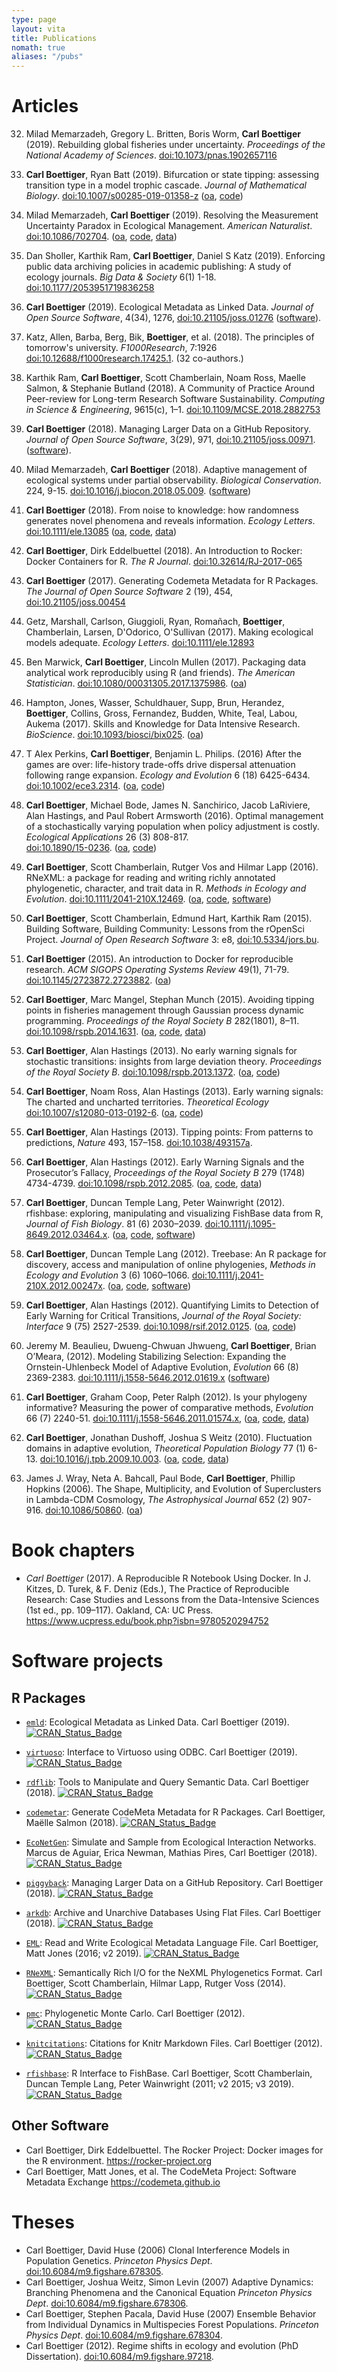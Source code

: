 ```yaml
---
type: page
layout: vita
title: Publications
nomath: true
aliases: "/pubs"
---
```


# Articles

32. Milad Memarzadeh, Gregory L. Britten, Boris Worm, __Carl Boettiger__ (2019). 
    Rebuilding global fisheries under uncertainty. 
    *Proceedings of the National Academy of Sciences*.
    [doi:10.1073/pnas.1902657116](https://doi.org/10.1073/pnas.1902657116)

31. __Carl Boettiger__, Ryan Batt (2019). Bifurcation or state tipping:
    assessing transition type in a model trophic cascade.
    *Journal of Mathematical Biology*.
    [doi:10.1007/s00285-019-01358-z](https://doi.org/10.1007/s00285-019-01358-z) 
    ([oa](https://github.com/cboettig/bs-tipping/blob/master/paper/paper.pdf),
    [code](https://github.com/cboettig/bs-tipping))

30. Milad Memarzadeh, __Carl Boettiger__ (2019). Resolving the Measurement
    Uncertainty Paradox in Ecological Management. *American Naturalist*.
    [doi:10.1086/702704](https://doi.org/10.1086/702704).
    ([oa](https://github.com/boettiger-lab/pomdp-intro/tree/master/manuscripts), 
    [code](https://github.com/boettiger-lab/pomdp-intro), 
    [data](https://doi.org/10.5281/zenodo.2528507))

29. Dan Sholler, Karthik Ram, __Carl Boettiger__, Daniel S Katz (2019).
    Enforcing public data archiving policies in academic publishing: A
    study of ecology journals.  *Big Data & Society* 6(1) 1-18.
    [doi:10.1177/2053951719836258](https://doi.org/10.1177/2053951719836258)

28. __Carl Boettiger__ (2019). Ecological Metadata as Linked Data.
    *Journal of Open Source Software*, 4(34), 1276,
    [doi:10.21105/joss.01276](https://doi.org/10.21105/joss.01276)
    ([software](https://doi.org/10.5281/zenodo.1442890)).

27. Katz, Allen, Barba, Berg, Bik, __Boettiger__, et al. (2018).
    The principles of tomorrow's university. *F1000Research*, 7:1926
    [doi:10.12688/f1000research.17425.1](https://doi.org/10.12688/f1000research.17425.1).
    (32 co-authors.)

26. Karthik Ram, __Carl Boettiger__, Scott Chamberlain, Noam Ross,
    Maelle Salmon, & Stephanie Butland (2018). A Community of Practice
    Around Peer-review for Long-term Research Software Sustainability.
    _Computing in Science & Engineering_, 9615(c), 1–1.
    [doi:10.1109/MCSE.2018.2882753](https://doi.org/10.1109/MCSE.2018.2882753)

25. __Carl Boettiger__ (2018). Managing Larger Data on a GitHub Repository.
    _Journal of Open Source Software_, 3(29), 971,
    [doi:10.21105/joss.00971](https://doi.org/10.21105/joss.00971).
    ([software](https://doi.org/10.5281/zenodo.1432525)).

24. Milad Memarzadeh, __Carl Boettiger__ (2018). Adaptive management of ecological systems
    under partial observability. _Biological Conservation_. 224, 9-15.
    [doi:10.1016/j.biocon.2018.05.009](https://doi.org/10.1016/j.biocon.2018.05.009).
    ([software](https://github.com/boettiger-lab/pomdpplus))

23. __Carl Boettiger__ (2018). From noise to knowledge: how randomness
    generates novel phenomena and reveals information. _Ecology Letters_.
    [doi:10.1111/ele.13085](https://doi.org/10.1111/ele.13085)
    ([oa](https://github.com/cboettig/noise-phenomena/raw/master/paper/paper.pdf),
    [code](https://github.com/cboettig/noise-phenomena),
    [data](https://doi.org/10.5281/zenodo.1219779))

22. __Carl Boettiger__, Dirk Eddelbuettel (2018). An Introduction to Rocker:
    Docker Containers for R. _The R Journal_.
    [doi:10.32614/RJ-2017-065](https://doi.org/10.32614/RJ-2017-065)

21. __Carl Boettiger__ (2017). Generating Codemeta Metadata for R Packages.  
    _The Journal of Open Source Software_ 2 (19), 454,
    [doi:10.21105/joss.00454](https://doi.org/10.21105/joss.00454)

20. Getz, Marshall, Carlson, Giuggioli, Ryan, Romañach,  __Boettiger__,
    Chamberlain, Larsen, D'Odorico, O'Sullivan (2017). Making
    ecological models adequate. _Ecology Letters_.
    [doi:10.1111/ele.12893](https://doi.org/10.1111/ele.12893)

19. Ben Marwick, __Carl Boettiger__, Lincoln Mullen (2017). Packaging data analytical work
    reproducibly using R (and friends). _The American Statistician_.
    [doi:10.1080/00031305.2017.1375986](https://doi.org/10.1080/00031305.2017.1375986).
    ([oa](https://doi.org/10.7287/peerj.preprints.3192v1))

18. Hampton, Jones, Wasser, Schuldhauer, Supp, Brun, Herandez, __Boettiger__, Collins,
    Gross, Fernandez, Budden, White, Teal, Labou, Aukema (2017). Skills and Knowledge
    for Data Intensive Research. _BioScience_.
    [doi:10.1093/biosci/bix025](https://doi.org/10.1093/biosci/bix025).
    ([oa](https://doi.org/10.1093/biosci/bix025))

17. T Alex Perkins, __Carl Boettiger__, Benjamin L. Philips. (2016) After
    the games are over: life-history trade-offs drive dispersal attenuation
    following range expansion. _Ecology and Evolution_ 6 (18) 6425-6434.
    [doi:10.1002/ece3.2314](http://dx.doi.org/10.1002/ece3.2314).
    ([oa](http://oadoi.org/10.1002/ece3.2314),
    [code](https://github.com/TAlexPerkins/dispersal_tradeoffs))

16. __Carl Boettiger__, Michael Bode, James N. Sanchirico, Jacob LaRiviere,
    Alan Hastings, and Paul Robert Armsworth (2016). Optimal management
    of a stochastically varying population when policy adjustment is
    costly. _Ecological Applications_ 26 (3) 808-817.   
    [doi:10.1890/15-0236](http://dx.doi.org/10.1890/15-0236).
    ([oa](http://arxiv.org/pdf/1507.07037v1.pdf), [code](https://github.com/cboettig/pdg_control))

15. __Carl Boettiger__, Scott Chamberlain, Rutger Vos and Hilmar
   Lapp (2016). RNeXML: a package for reading and writing richly annotated
   phylogenetic, character, and trait data in R. _Methods in Ecology and Evolution_.
   [doi:10.1111/2041-210X.12469](http://dx.doi.org/10.1111/2041-210X.12469).
   ([oa](http://arxiv.org/abs/1506.02722),
   [code](https://github.com/ropensci/RNeXML),
   [software](http://cran.rstudio.com/web/packages/RNeXML))

14. __Carl Boettiger__,  Scott Chamberlain, Edmund Hart, Karthik Ram (2015).
   Building Software, Building Community: Lessons from the rOpenSci Project.
   _Journal of Open Research Software_ 3: e8,
   [doi:10.5334/jors.bu](http://dx.doi.org/10.5334/jors.bu).

13. __Carl Boettiger__ (2015). An introduction to Docker for reproducible
   research. *ACM SIGOPS Operating Systems Review* 49(1), 71-79.
   [doi:10.1145/2723872.2723882](http://dx.doi.org/10.1145/2723872.2723882).
   ([oa](http://arxiv.org/abs/1410.0846))

12. __Carl Boettiger__, Marc Mangel, Stephan Munch (2015).
	 Avoiding tipping points in fisheries management through
	 Gaussian process dynamic programming. _Proceedings of the Royal Society B_
	 282(1801), 8–11.
	 [doi:10.1098/rspb.2014.1631](http://dx.doi.org/10.1098/rspb.2014.1631).
	 ([oa](http://arxiv.org/abs/1412.8081),
	 [code](https://github.com/cboettig/nonparametric-bayes),
	 [data](http://dx.doi.org/10.5061/dryad.mj226))

11. __Carl Boettiger__, Alan Hastings (2013). No early warning signals
   for stochastic transitions: insights from large deviation theory.
	*Proceedings of the Royal Society B*.
	[doi:10.1098/rspb.2013.1372](http://dx.doi.org/10.1098/rspb.2013.1372).
	([oa](http://arxiv.org/abs/1307.4415),
	[code](https://github.com/cboettig/prosecutors-fallacy))

10. __Carl Boettiger__, Noam Ross, Alan Hastings (2013). Early
   warning signals: The charted and uncharted territories. *Theoretical
   Ecology* [doi:10.1007/s12080-013-0192-6](http://dx.doi.org/10.1007/s12080-013-0192-6).
   ([oa](http://arxiv.org/abs/1305.6700),
   [code](https://github.com/cboettig/ews-review))

9. __Carl Boettiger__, Alan Hastings (2013). Tipping points: From
   patterns to predictions, *Nature* 493, 157–158.
   [doi:10.1038/493157a](http://dx.doi.org/10.1038/493157a).

8. __Carl Boettiger__, Alan Hastings (2012). Early Warning Signals and
   the Prosecutor’s Fallacy, *Proceedings of the Royal Society B* 279 (1748)
   4734-4739. [doi:10.1098/rspb.2012.2085](http://dx.doi.org/10.1098/rspb.2012.2085).
   ([oa](http://arxiv.org/abs/1210.1204),
   [code](https://github.com/cboettig/prosecutors-fallacy),
   [data](http://dx.doi.org/10.5061/dryad.2k462))

7. __Carl Boettiger__, Duncan Temple Lang, Peter Wainwright (2012).
	 rfishbase: exploring, manipulating and visualizing FishBase data
	 from R, *Journal of Fish Biology*. 81 (6) 2030–2039.
	 [doi:10.1111/j.1095-8649.2012.03464.x](http://dx.doi.org/10.1111/j.1095-8649.2012.03464.x).
	 ([oa](https://github.com/ropensci/rfishbase/blob/master/inst/doc/rfishbase/rfishbase_github.md),
	 [code](https://github.com/ropensci/rfishbase),
	 [software](http://cran.at.r-project.org/web/packages/rfishbase/))

6. __Carl Boettiger__, Duncan Temple Lang (2012). Treebase: An R
	 package for discovery, access and manipulation of online
	 phylogenies, *Methods in Ecology and Evolution* 3 (6) 1060–1066.
	 [doi:10.1111/j.2041-210X.2012.00247x](http://dx.doi.org/10.1111/j.2041-210X.2012.00247.x).
	 ([oa](https://github.com/ropensci/treebase/blob/master/inst/doc/treebase/treebase_github.md),
	 [code](https://github.com/ropensci/treebase),
	 [software](http://cran.at.r-project.org/web/packages/treebase/))

5. __Carl Boettiger__, Alan Hastings (2012). Quantifying Limits to
	 Detection of Early Warning for Critical Transitions, *Journal of the
	 Royal Society: Interface* 9 (75) 2527-2539.
	 [doi:10.1098/rsif.2012.0125](http://dx.doi.org/10.1098/rsif.2012.0125).
	 ([oa](http://arxiv.org/abs/1204.6231),
	 [code](https://github.com/cboettig/earlywarning))

4. Jeremy M. Beaulieu, Dwueng-Chwuan Jhwueng, __Carl Boettiger__,
	 Brian O’Meara, (2012). Modeling Stabilizing Selection: Expanding the
	 Ornstein-Uhlenbeck Model of Adaptive Evolution, *Evolution* 66 (8)
	 2369-2383. [doi:10.1111/j.1558-5646.2012.01619.x](http://dx.doi.org/10.1111/j.1558-5646.2012.01619.x)
	 ([software](http://cran.r-project.org/web/packages/OUwie/index.html))


3. __Carl Boettiger__, Graham Coop, Peter Ralph (2012). Is your
	 phylogeny informative? Measuring the power of comparative methods,
	 *Evolution* 66 (7) 2240-51. [doi:10.1111/j.1558-5646.2011.01574.x](http://dx.doi.org/10.1111/j.1558-5646.2011.01574.x),
	 ([oa](http://arxiv.org/abs/1110.4944),
	 [code](https://github.com/cboettig/pmc),
	 [data](http://datadryad.org/handle/10255/dryad.37645))

2. __Carl Boettiger__, Jonathan Dushoff, Joshua S Weitz (2010).
	 Fluctuation domains in adaptive evolution, *Theoretical Population
	 Biology* 77 (1) 6-13.
	 [doi:10.1016/j.tpb.2009.10.003](http://dx.doi.org/10.1016/j.tpb.2009.10.003).
	 ([oa](http://arxiv.org/abs/1004.4233),
	 [code](https://github.com/cboettig/fluctuationDomains),
	 [data](http://datadryad.org/handle/10255/dryad.37625))

1. James J. Wray, Neta A. Bahcall, Paul Bode, __Carl Boettiger__,
	 Phillip Hopkins (2006). The Shape, Multiplicity, and Evolution of
	 Superclusters in Lambda-CDM Cosmology, *The Astrophysical Journal* 652 (2)
	 907-916. [doi:10.1086/50860](http://dx.doi.org/10.1086/508600).
	 ([oa](http://arxiv.org/abs/astro-ph/0603060))

# Book chapters

- _Carl Boettiger_ (2017). A Reproducible R Notebook Using Docker. In J. Kitzes, D. Turek, & F. Deniz (Eds.), The Practice of Reproducible Research: Case Studies and Lessons from the Data-Intensive Sciences (1st ed., pp. 109–117). Oakland, CA: UC Press. <https://www.ucpress.edu/book.php?isbn=9780520294752>


# Software projects

## R Packages


- [`emld`](https://github.com/ropensci/emld): Ecological Metadata as Linked Data.  Carl Boettiger (2019). [![CRAN_Status_Badge](https://www.r-pkg.org/badges/version/emld)](https://cran.r-project.org/package=emld)

- [`virtuoso`](https://github.com/ropensci/virtuoso): Interface to Virtuoso using ODBC. Carl Boettiger (2019). [![CRAN_Status_Badge](https://www.r-pkg.org/badges/version/virtuoso)](https://cran.r-project.org/package=virtuoso)

- [`rdflib`](https://github.com/ropensci/rdflib): Tools to Manipulate and Query Semantic Data. Carl Boettiger (2018). [![CRAN_Status_Badge](https://www.r-pkg.org/badges/version/rdflib)](https://cran.r-project.org/package=rdflib)

- [`codemetar`](https://github.com/ropensci/codemetar): Generate CodeMeta Metadata for R Packages. Carl Boettiger, Maëlle Salmon (2018). [![CRAN_Status_Badge](https://www.r-pkg.org/badges/version/codemetar)](https://cran.r-project.org/package=codemetar)

- [`EcoNetGen`](https://github.com/cboettig/EcoNetGen): Simulate and Sample from Ecological Interaction Networks.  Marcus de Aguiar, Erica Newman, Mathias Pires, Carl Boettiger  (2018).  [![CRAN_Status_Badge](https://www.r-pkg.org/badges/version/EcoNetGen)](https://cran.r-project.org/package=EcoNetGen)

- [`piggyback`](https://github.com/ropensci/piggyback/): Managing Larger Data on a GitHub Repository.  Carl Boettiger (2018).  [![CRAN_Status_Badge](https://www.r-pkg.org/badges/version/piggyback)](https://cran.r-project.org/package=piggyback)

- [`arkdb`](https://github.com/ropensci/arkdb/): Archive and Unarchive Databases Using Flat Files.  Carl Boettiger (2018). [![CRAN_Status_Badge](https://www.r-pkg.org/badges/version/arkdb)](https://cran.r-project.org/package=arkdb)

- [`EML`](https://github.com/ropensci/EML): Read and Write Ecological Metadata Language File. Carl Boettiger, Matt Jones (2016; v2 2019). [![CRAN_Status_Badge](https://www.r-pkg.org/badges/version/EML)](https://cran.r-project.org/package=EML)

- [`RNeXML`](https://github.com/ropensci/RNeXML): Semantically Rich I/O for the NeXML Phylogenetics Format. Carl Boettiger, Scott Chamberlain, Hilmar Lapp, Rutger Voss (2014). [![CRAN_Status_Badge](https://www.r-pkg.org/badges/version/RNeXML)](https://cran.r-project.org/package=RNeXML)

- [`pmc`](https://github.com/cboettig/pmc): Phylogenetic Monte Carlo. Carl Boettiger (2012). [![CRAN_Status_Badge](https://www.r-pkg.org/badges/version/pmc)](https://cran.r-project.org/package=pmc)

- [`knitcitations`](https://github.com/cboettig/knitcitations): Citations for Knitr Markdown Files.  Carl Boettiger (2012). [![CRAN_Status_Badge](https://www.r-pkg.org/badges/version/knitcitations)](https://cran.r-project.org/package=knitcitations)

- [`rfishbase`](https://github.com/ropensci/rfishbase): R Interface to FishBase. Carl Boettiger, Scott Chamberlain, Duncan Temple Lang, Peter Wainwright (2011; v2 2015; v3 2019).  [![CRAN_Status_Badge](https://www.r-pkg.org/badges/version/rfishbase)](https://cran.r-project.org/package=rfishbase)

## Other Software

- Carl Boettiger, Dirk Eddelbuettel. The Rocker Project: Docker images for the R environment. <https://rocker-project.org> 
- Carl Boettiger, Matt Jones, et al. The CodeMeta Project: Software Metadata Exchange <https://codemeta.github.io>



# Theses

- Carl Boettiger, David Huse (2006) Clonal Interference Models in
  Population Genetics. *Princeton Physics Dept*. [doi:10.6084/m9.figshare.678305](http://dx.doi.org/10.6084/m9.figshare.678305).
- Carl Boettiger, Joshua Weitz, Simon Levin (2007) Adaptive Dynamics:
  Branching Phenomena and the Canonical Equation *Princeton Physics
  Dept*. [doi:10.6084/m9.figshare.678306](http://dx.doi.org/10.6084/m9.figshare.678306).
- Carl Boettiger, Stephen Pacala, David Huse (2007) Ensemble Behavior
  from Individual Dynamics in Multispecies Forest Populations.
  *Princeton Physics Dept*. [doi:10.6084/m9.figshare.678304](http://dx.doi.org/10.6084/m9.figshare.678304).
- Carl Boettiger (2012). Regime shifts in ecology and evolution (PhD
  Dissertation). [doi:10.6084/m9.figshare.97218](http://dx.doi.org/10.6084/m9.figshare.97218).
